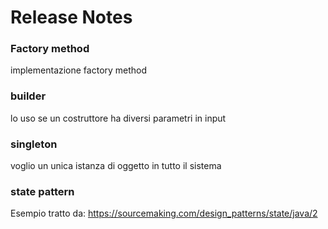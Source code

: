 # Release Notes

### Factory method

implementazione factory method

### builder

lo uso se un costruttore ha diversi parametri in input

### singleton

voglio un unica istanza di oggetto in tutto il sistema

### state pattern

Esempio tratto da: https://sourcemaking.com/design_patterns/state/java/2